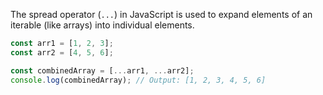 The spread operator (`...`) in JavaScript is used to expand elements of an iterable (like arrays) into individual elements.

```js
const arr1 = [1, 2, 3];
const arr2 = [4, 5, 6];

const combinedArray = [...arr1, ...arr2];
console.log(combinedArray); // Output: [1, 2, 3, 4, 5, 6]
```